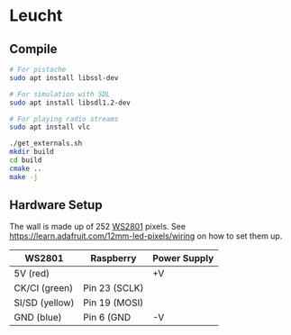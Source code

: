 # Leucht

## Compile

```bash
# For pistache
sudo apt install libssl-dev

# For simulation with SDL
sudo apt install libsdl1.2-dev

# For playing radio streams
sudo apt install vlc

./get_externals.sh
mkdir build
cd build
cmake ..
make -j
```

## Hardware Setup

The wall is made up of 252 [WS2801](https://www.adafruit.com/product/738) pixels.
See https://learn.adafruit.com/12mm-led-pixels/wiring on how to set them up.

WS2801         | Raspberry     | Power Supply
---------------|---------------|--------------
5V (red)       |               | +V
CK/CI (green)  | Pin 23 (SCLK) |
SI/SD (yellow) | Pin 19 (MOSI) |
GND (blue)     | Pin 6 (GND    | -V
